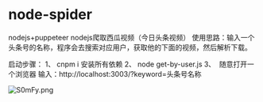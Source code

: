 # node-spider
nodejs+puppeteer
nodejs爬取西瓜视频（今日头条视频）
使用思路：输入一个头条号的名称，程序会去搜索对应用户，获取他的下面的视频，然后解析下载。

启动步骤：
1、  cnpm i 安装所有依赖
2、  node get-by-user.js 
3、  随意打开一个浏览器 输入：http://localhost:3003/?keyword=头条号名称

![S0mFy.png](https://s1.ax2x.com/2018/05/02/S0mFy.png)


